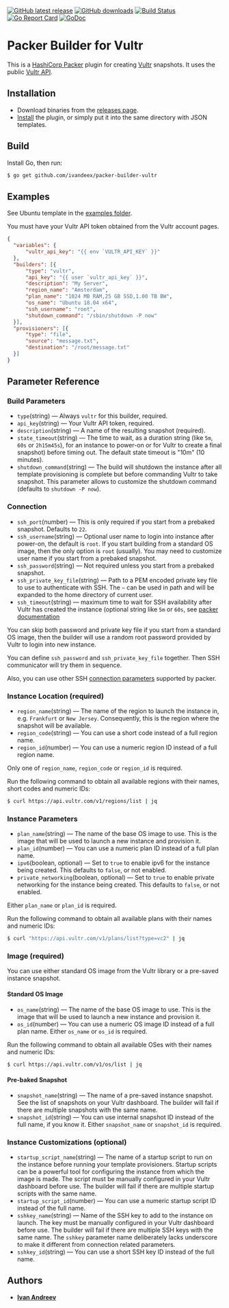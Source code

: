 [![GitHub latest release](https://img.shields.io/github/release/ivandeex/packer-builder-vultr.svg)](https://github.com/ivandeex/packer-builder-vultr/releases)
[![GitHub downloads](https://img.shields.io/github/downloads/ivandeex/packer-builder-vultr/total.svg)](https://github.com/ivandeex/packer-builder-vultr/releases)
[![Build Status](https://travis-ci.org/ivandeex/packer-builder-vultr.svg?branch=master)](https://travis-ci.org/ivandeex/packer-builder-vultr)
[![Go Report Card](https://goreportcard.com/badge/github.com/ivandeex/packer-builder-vultr)](https://goreportcard.com/report/github.com/ivandeex/packer-builder-vultr)
[![GoDoc](https://godoc.org/github.com/ivandeex/packer-builder-vultr?status.svg)](https://godoc.org/github.com/ivandeex/packer-builder-vultr/vultr)

# Packer Builder for Vultr

This is a [HashiCorp Packer](https://www.packer.io/) plugin for creating [Vultr](https://www.vultr.com/) snapshots. It uses the public [Vultr API](https://www.vultr.com/api/).

## Installation
* Download binaries from the [releases page](https://github.com/ivandeex/packer-builder-vultr/releases).
* [Install](https://www.packer.io/docs/extending/plugins.html#installing-plugins) the plugin, or simply put it into the same directory with JSON templates.

## Build

Install Go, then run:
```sh
$ go get github.com/ivandeex/packer-builder-vultr
```

## Examples

See Ubuntu template in the [examples folder](https://github.com/ivandeex/packer-builder-vultr/tree/master/examples/).

You must have your Vultr API token obtained from the Vultr account pages.

```json
{
  "variables": {
      "vultr_api_key": "{{ env `VULTR_API_KEY` }}"
  },
  "builders": [{
      "type": "vultr",
      "api_key": "{{ user `vultr_api_key` }}",
      "description": "My Server",
      "region_name": "Amsterdam",
      "plan_name": "1024 MB RAM,25 GB SSD,1.00 TB BW",
      "os_name": "Ubuntu 18.04 x64",
      "ssh_username": "root",
      "shutdown_command": "/sbin/shutdown -P now"
  }],
  "provisioners": [{
      "type": "file",
      "source": "message.txt",
      "destination": "/root/message.txt"
  }]
}
```

## Parameter Reference

### Build Parameters
* `type`(string) — Always `vultr` for this builder, required.
* `api_key`(string) — Your Vultr API token, required.
* `description`(string) — A name of the resulting snapshot (required).
* `state_timeout`(string) — The time to wait, as a duration string (like `5m`, `60s` or `2h15m45s`), for an instance to power-on or for Vultr to create a final snapshot) before timing out. The default state timeout is "10m" (10 minutes).
* `shutdown_command`(string) — The build will shutdown the instance after all template provisioning is complete but before commanding Vultr to take snapshot. This parameter allows to customize the shutdown command (defaults to `shutdown -P now`).

### Connection

* `ssh_port`(number) — This is only required if you start from a prebaked snapshot. Defaults to `22`.
* `ssh_username`(string) — Optional user name to login into instance after power-on, the default is `root`. If you start building from a standard OS image, then the only option is `root` (usually). You may need to customize user name if you start from a prebaked snapshot.
* `ssh_password`(string) — Not required unless you start from a prebaked snapshot.
* `ssh_private_key_file`(string) — Path to a PEM encoded private key file to use to authenticate with SSH. The `~` can be used in path and will be expanded to the home directory of current user.
* `ssh_timeout`(string) — maximum time to wait for SSH availability after Vultr has created the instance (optional string like `5m` or `60s`, see [packer documentation](http://packer.io/docs/templates/communicator.html#ssh_timeout)

You can skip both password and private key file if you start from a standard OS image, then the builder will use a random root password provided by Vultr to login into new instance.

You can define `ssh_password` and `ssh_private_key_file` together. Then SSH communicator will try them in sequence.

Also, you can use other SSH [connection parameters](http://packer.io/docs/templates/communicator.html#ssh) supported by packer.

### Instance Location (required)

* `region_name`(string) — The name of the region to launch the instance in, e.g. `Frankfurt` or `New Jersey`. Consequently, this is the region where the snapshot will be available.
* `region_code`(string) — You can use a short code instead of a full region name. 
* `region_id`(number) — You can use a numeric region ID instead of a full region name.

Only one of `region_name`, `region_code` or `region_id` is required.

Run the following command to obtain all available regions with their names, short codes and numeric IDs:
```sh
$ curl https://api.vultr.com/v1/regions/list | jq
```

### Instance Parameters
* `plan_name`(string) — The name of the base OS image to use. This is the image that will be used to launch a new instance and provision it.
* `plan_id`(number) — You can use a numeric plan ID instead of a full plan name.
* `ipv6`(boolean, optional) — Set to `true` to enable ipv6 for the instance being created. This defaults to `false`, or not enabled.
* `private_networking`(boolean, optional) — Set to `true` to enable private networking for the instance being created. This defaults to `false`, or not enabled.

Either `plan_name` or `plan_id` is required.

Run the following command to obtain all available plans with their names and numeric IDs:
```sh
$ curl "https://api.vultr.com/v1/plans/list?type=vc2" | jq
```

### Image (required)
You can use either standard OS image from the Vultr library or a pre-saved instance snapshot.

#### Standard OS Image
* `os_name`(string) — The name of the base OS image to use. This is the image that will be used to launch a new instance and provision it.
* `os_id`(number) — You can use a numeric OS image ID instead of a full plan name. Either `os_name` or `os_id` is required.

Run the following command to obtain all available OSes with their names and numeric IDs:
```sh
$ curl https://api.vultr.com/v1/os/list | jq
```

#### Pre-baked Snapshot
* `snapshot_name`(string) — The name of a pre-saved instance snapshot. See the list of snapshots on your Vultr dashboard. The builder will fail if there are multiple snapshots with the same name.
* `snapshot_id`(string) — You can use internal snapshot ID instead of the full name, if you know it. Either `snapshot_name` or `snapshot_id` is required.

### Instance Customizations (optional)
* `startup_script_name`(string) — The name of a startup script to run on the instance before running your template provisioners. Startup scripts can be a powerful tool for configuring the instance from which the image is made. The script must be manually configured in your Vultr dashboard before use. The builder will fail if there are multiple startup scripts with the same name.
* `startup_script_id`(number) — You can use a numeric startup script ID instead of the full name.
* `sshkey_name`(string) — Name of the SSH key to add to the instance on launch. The key must be manually configured in your Vultr dashboard before use. The builder will fail if there are multiple SSH keys with the same name. The `sshkey` parameter name deliberately lacks underscore to make it different from connection related parameters.
* `sshkey_id`(string) — You can use a short SSH key ID instead of the full name.

## Authors
* [**Ivan Andreev**](https://github.com/ivandeex)
